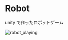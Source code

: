 # Robot
unity で作ったロボットゲーム

![robot_playing](https://user-images.githubusercontent.com/18528917/106479072-3db17980-64ed-11eb-97a6-1d10efd9012d.png)
